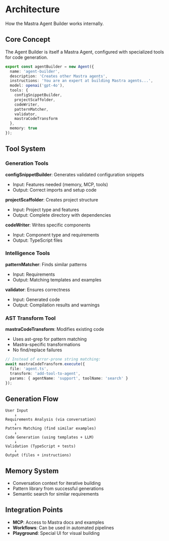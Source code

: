 # Architecture

How the Mastra Agent Builder works internally.

## Core Concept

The Agent Builder is itself a Mastra Agent, configured with specialized tools for code generation.

```typescript
export const agentBuilder = new Agent({
  name: 'agent-builder',
  description: 'Creates other Mastra agents',
  instructions: 'You are an expert at building Mastra agents...',
  model: openai('gpt-4o'),
  tools: {
    configSnippetBuilder,
    projectScaffolder,
    codeWriter,
    patternMatcher,
    validator,
    mastraCodeTransform
  },
  memory: true
});
```

## Tool System

### Generation Tools

**configSnippetBuilder**: Generates validated configuration snippets
- Input: Features needed (memory, MCP, tools)
- Output: Correct imports and setup code

**projectScaffolder**: Creates project structure
- Input: Project type and features
- Output: Complete directory with dependencies

**codeWriter**: Writes specific components
- Input: Component type and requirements
- Output: TypeScript files

### Intelligence Tools

**patternMatcher**: Finds similar patterns
- Input: Requirements
- Output: Matching templates and examples

**validator**: Ensures correctness
- Input: Generated code
- Output: Compilation results and warnings

### AST Transform Tool

**mastraCodeTransform**: Modifies existing code
- Uses ast-grep for pattern matching
- Mastra-specific transformations
- No find/replace failures

```typescript
// Instead of error-prone string matching:
await mastraCodeTransform.execute({
  file: 'agent.ts',
  transform: 'add-tool-to-agent',
  params: { agentName: 'support', toolName: 'search' }
});
```

## Generation Flow

```
User Input
    ↓
Requirements Analysis (via conversation)
    ↓
Pattern Matching (find similar examples)
    ↓
Code Generation (using templates + LLM)
    ↓
Validation (TypeScript + tests)
    ↓
Output (files + instructions)
```

## Memory System

- Conversation context for iterative building
- Pattern library from successful generations
- Semantic search for similar requirements

## Integration Points

- **MCP**: Access to Mastra docs and examples
- **Workflows**: Can be used in automated pipelines
- **Playground**: Special UI for visual building